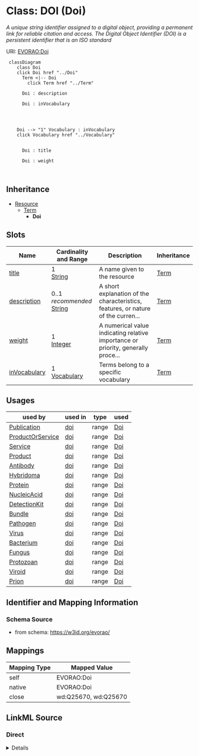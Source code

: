 

# Class: DOI (Doi) 


_A unique string identifier assigned to a digital object, providing a permanent link for reliable citation and access.  The Digital Object Identifier (DOI) is a persistent identifier that is an ISO standard_





URI: [EVORAO:Doi](https://w3id.org/evorao/Doi)






```mermaid
 classDiagram
    class Doi
    click Doi href "../Doi"
      Term <|-- Doi
        click Term href "../Term"
      
      Doi : description
        
      Doi : inVocabulary
        
          
    
    
    Doi --> "1" Vocabulary : inVocabulary
    click Vocabulary href "../Vocabulary"

        
      Doi : title
        
      Doi : weight
        
      
```





## Inheritance
* [Resource](Resource.md)
    * [Term](Term.md)
        * **Doi**



## Slots

| Name | Cardinality and Range | Description | Inheritance |
| ---  | --- | --- | --- |
| [title](title.md) | 1 <br/> [String](String.md) | A name given to the resource | [Term](Term.md) |
| [description](description.md) | 0..1 _recommended_ <br/> [String](String.md) | A short explanation of the characteristics, features, or nature of the curren... | [Term](Term.md) |
| [weight](weight.md) | 1 <br/> [Integer](Integer.md) | A numerical value indicating relative importance or priority, generally proce... | [Term](Term.md) |
| [inVocabulary](inVocabulary.md) | 1 <br/> [Vocabulary](Vocabulary.md) | Terms belong to a specific vocabulary | [Term](Term.md) |





## Usages

| used by | used in | type | used |
| ---  | --- | --- | --- |
| [Publication](Publication.md) | [doi](doi.md) | range | [Doi](Doi.md) |
| [ProductOrService](ProductOrService.md) | [doi](doi.md) | range | [Doi](Doi.md) |
| [Service](Service.md) | [doi](doi.md) | range | [Doi](Doi.md) |
| [Product](Product.md) | [doi](doi.md) | range | [Doi](Doi.md) |
| [Antibody](Antibody.md) | [doi](doi.md) | range | [Doi](Doi.md) |
| [Hybridoma](Hybridoma.md) | [doi](doi.md) | range | [Doi](Doi.md) |
| [Protein](Protein.md) | [doi](doi.md) | range | [Doi](Doi.md) |
| [NucleicAcid](NucleicAcid.md) | [doi](doi.md) | range | [Doi](Doi.md) |
| [DetectionKit](DetectionKit.md) | [doi](doi.md) | range | [Doi](Doi.md) |
| [Bundle](Bundle.md) | [doi](doi.md) | range | [Doi](Doi.md) |
| [Pathogen](Pathogen.md) | [doi](doi.md) | range | [Doi](Doi.md) |
| [Virus](Virus.md) | [doi](doi.md) | range | [Doi](Doi.md) |
| [Bacterium](Bacterium.md) | [doi](doi.md) | range | [Doi](Doi.md) |
| [Fungus](Fungus.md) | [doi](doi.md) | range | [Doi](Doi.md) |
| [Protozoan](Protozoan.md) | [doi](doi.md) | range | [Doi](Doi.md) |
| [Viroid](Viroid.md) | [doi](doi.md) | range | [Doi](Doi.md) |
| [Prion](Prion.md) | [doi](doi.md) | range | [Doi](Doi.md) |






## Identifier and Mapping Information







### Schema Source


* from schema: https://w3id.org/evorao/




## Mappings

| Mapping Type | Mapped Value |
| ---  | ---  |
| self | EVORAO:Doi |
| native | EVORAO:Doi |
| close | wd:Q25670, wd:Q25670 |







## LinkML Source

<!-- TODO: investigate https://stackoverflow.com/questions/37606292/how-to-create-tabbed-code-blocks-in-mkdocs-or-sphinx -->

### Direct

<details>
```yaml
name: Doi
description: A unique string identifier assigned to a digital object, providing a
  permanent link for reliable citation and access.  The Digital Object Identifier
  (DOI) is a persistent identifier that is an ISO standard
title: DOI
from_schema: https://w3id.org/evorao/
close_mappings:
- wd:Q25670
- wd:Q25670
is_a: Term

```
</details>

### Induced

<details>
```yaml
name: Doi
description: A unique string identifier assigned to a digital object, providing a
  permanent link for reliable citation and access.  The Digital Object Identifier
  (DOI) is a persistent identifier that is an ISO standard
title: DOI
from_schema: https://w3id.org/evorao/
close_mappings:
- wd:Q25670
- wd:Q25670
is_a: Term
attributes:
  title:
    name: title
    description: A name given to the resource
    title: title
    comments:
    - 'The title of the item should be as short and descriptive as possible. E.g.
      for virus products it should basically be based on the following Pattern:

      ''Virus name'', ''virus host type'', ''collection year'', ''country of collection''
      ex ''suspected epidemiological origin'', ''genotype'', ''strain'', ''variant
      name or specific feature'
    from_schema: https://w3id.org/evorao/
    exact_mappings:
    - schema:name
    - rdfs:label
    rank: 1000
    slot_uri: dct:title
    alias: title
    owner: Doi
    domain_of:
    - Term
    - Dataset
    - DataService
    - Publication
    - License
    - Certification
    range: string
    required: true
    multivalued: false
  description:
    name: description
    description: A short explanation of the characteristics, features, or nature of
      the current item
    title: description
    comments:
    - 'Describe this item in few lines. This description will serve as a summary to
      present the resource.

      '
    from_schema: https://w3id.org/evorao/
    exact_mappings:
    - schema:description
    close_mappings:
    - schema:description
    rank: 1000
    slot_uri: dct:description
    alias: description
    owner: Doi
    domain_of:
    - Term
    - Dataset
    - DataService
    - PersonOrOrganization
    - File
    - ContactPoint
    - License
    - Certification
    range: string
    required: false
    recommended: true
    multivalued: false
  weight:
    name: weight
    description: A numerical value indicating relative importance or priority, generally
      processed in ascending order. This weight helps prioritize content when organizing
      or processing data. Its value can be negative, with a default set to 0
    title: weight
    comments:
    - The lowest weighted Data providers are triggered first, this may be usefull
      to populate at first entities that are referenced by others (e.g. Version ahead
      of Rank ahead of Taxon)
    from_schema: https://w3id.org/evorao/
    close_mappings:
    - adms:status
    rank: 1000
    ifabsent: int(0)
    alias: weight
    owner: Doi
    domain_of:
    - Term
    - DataProvider
    range: integer
    required: true
    multivalued: false
  inVocabulary:
    name: inVocabulary
    description: Terms belong to a specific vocabulary
    title: in Vocabulary
    from_schema: https://w3id.org/evorao/
    close_mappings:
    - wdp:P972
    rank: 1000
    alias: inVocabulary
    owner: Doi
    domain_of:
    - Term
    range: Vocabulary
    required: true
    multivalued: false

```
</details>